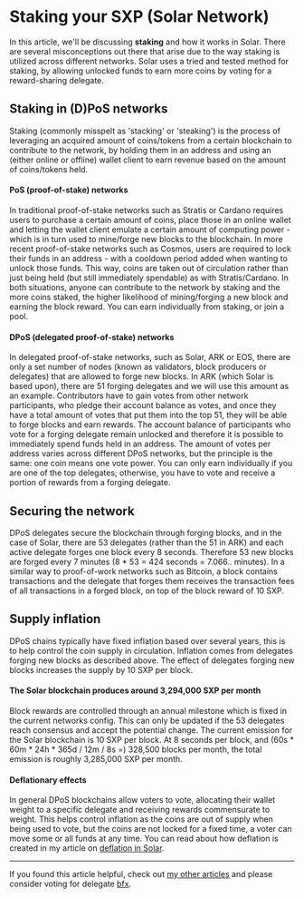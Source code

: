 # Staking your SXP (Solar Network)

In this article, we'll be discussing **staking** and how it works in Solar. There are several misconceptions out there that arise due to the way staking is utilized across different networks. Solar uses a tried and tested method for staking, by allowing unlocked funds to earn more coins by voting for a reward-sharing delegate.

## Staking in (D)PoS networks

Staking (commonly misspelt as 'stacking' or 'steaking') is the process of leveraging an acquired amount of coins/tokens from a certain blockchain to contribute to the network, by holding them in an address and using an (either online or offline) wallet client to earn revenue based on the amount of coins/tokens held. 

#### PoS (proof-of-stake) networks
In traditional proof-of-stake networks such as Stratis or Cardano requires users to purchase a certain amount of coins, place those in an online wallet and letting the wallet client emulate a certain amount of computing power - which is in turn used to mine/forge new blocks to the blockchain. In more recent proof-of-stake networks such as Cosmos, users are required to lock their funds in an address - with a cooldown period added when wanting to unlock those funds. This way, coins are taken out of circulation rather than just being held (but still immediately spendable) as with Stratis/Cardano. In both situations, anyone can contribute to the network by staking and the more coins staked, the higher likelihood of mining/forging a new block and earning the block reward. You can earn individually from staking, or join a pool.

#### DPoS (delegated proof-of-stake) networks
In delegated proof-of-stake networks, such as Solar, ARK or EOS, there are only a set number of nodes (known as validators, block producers or delegates) that are allowed to forge new blocks. In ARK (which Solar is based upon), there are 51 forging delegates and we will use this amount as an example. Contributors have to gain votes from other network participants, who pledge their account balance as votes, and once they have a total amount of votes that put them into the top 51, they will be able to forge blocks and earn rewards. The account balance of participants who vote for a forging delegate remain unlocked and therefore it is possible to immediately spend funds held in an address. The amount of votes per address varies across different DPoS networks, but the principle is the same: one coin means one vote power. You can only earn individually if you are one of the top delegates; otherwise, you have to vote and receive a portion of rewards from a forging delegate.

## Securing the network
DPoS delegates secure the blockchain through forging blocks, and in the case of Solar, there are 53 delegates (rather than the 51 in ARK) and each active delegate forges one block every 8 seconds. Therefore 53 new blocks are forged every 7 minutes (8 * 53 = 424 seconds = 7.066.. minutes). In a similar way to proof-of-work networks such as Bitcoin, a block contains transactions and the delegate that forges them receives the transaction fees of all transactions in a forged block, on top of the block reward of 10 SXP.

## Supply inflation
DPoS chains typically have fixed inflation based over several years, this is to help control the coin supply in circulation. Inflation comes from delegates forging new blocks as described above. The effect of delegates forging new blocks increases the supply by 10 SXP per block.

#### The Solar blockchain produces around 3,294,000 SXP per month

Block rewards are controlled through an annual milestone which is fixed in the current networks config. This can only be updated if the 53 delegates reach consensus and accept the potential change. The current emission for the Solar blockchain is 10 SXP per block. At 8 seconds per block, and (60s * 60m * 24h * 365d / 12m / 8s =) 328,500 blocks per month, the total emission is roughly 3,285,000 SXP per month.

#### Deflationary effects
In general DPoS blockchains allow voters to vote, allocating their wallet weight to a specific delegate and receiving rewards commensurate to weight.  This helps control inflation as the coins are out of supply when being used to vote, but the coins are not locked for a fixed time, a voter can move some or all funds at any time. You can read about how deflation is created in my article on [deflation in Solar](https://github.com/Bx64/Awesome-Solar/blob/main/awesome-blog/Deflation-in-Solar.md).

---

If you found this article helpful, check out [my other articles](https://github.com/Bx64/Awesome-Solar/blob/main/awesome-blog/README.md) and please consider voting for delegate [bfx](https://delegates.solar.network/dsxp/delegates/bfx).